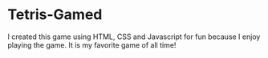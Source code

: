 # Tetris-Gamed
I created this game using HTML, CSS and Javascript for fun because I enjoy playing the game. It is my favorite game of all time!
